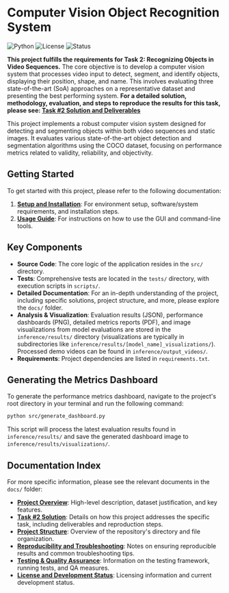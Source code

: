 # Computer Vision Object Recognition System

![Python](https://img.shields.io/badge/python-3.13-blue.svg)
![License](https://img.shields.io/badge/license-MIT-orange.svg)
![Status](https://img.shields.io/badge/status-development-yellow.svg)

**This project fulfills the requirements for Task 2: Recognizing Objects in Video Sequences.**
The core objective is to develop a computer vision system that processes video input to detect, segment, and identify objects, displaying their position, shape, and name. This involves evaluating three state-of-the-art (SoA) approaches on a representative dataset and presenting the best performing system.
**For a detailed solution, methodology, evaluation, and steps to reproduce the results for this task, please see: [Task #2 Solution and Deliverables](docs/task2_solution.md)**

This project implements a robust computer vision system designed for detecting and segmenting objects within both video sequences and static images. It evaluates various state-of-the-art object detection and segmentation algorithms using the COCO dataset, focusing on performance metrics related to validity, reliability, and objectivity.

## Getting Started

To get started with this project, please refer to the following documentation:

1.  **[Setup and Installation](docs/setup_installation.md)**: For environment setup, software/system requirements, and installation steps.
2.  **[Usage Guide](docs/usage_guide.md)**: For instructions on how to use the GUI and command-line tools.

## Key Components

-   **Source Code**: The core logic of the application resides in the `src/` directory.
-   **Tests**: Comprehensive tests are located in the `tests/` directory, with execution scripts in `scripts/`.
-   **Detailed Documentation**: For an in-depth understanding of the project, including specific solutions, project structure, and more, please explore the `docs/` folder.
-   **Analysis & Visualization**: Evaluation results (JSON), performance dashboards (PNG), detailed metrics reports (PDF), and image visualizations from model evaluations are stored in the `inference/results/` directory (visualizations are typically in subdirectories like `inference/results/[model_name]_visualizations/`). Processed demo videos can be found in `inference/output_videos/`.
-   **Requirements**: Project dependencies are listed in `requirements.txt`.

## Generating the Metrics Dashboard

To generate the performance metrics dashboard, navigate to the project's root directory in your terminal and run the following command:

```bash
python src/generate_dashboard.py
```

This script will process the latest evaluation results found in `inference/results/` and save the generated dashboard image to `inference/results/visualizations/`.

## Documentation Index

For more specific information, please see the relevant documents in the `docs/` folder:

- **[Project Overview](docs/project_overview.md)**: High-level description, dataset justification, and key features.
- **[Task #2 Solution](docs/task2_solution.md)**: Details on how this project addresses the specific task, including deliverables and reproduction steps.
- **[Project Structure](docs/project_structure.md)**: Overview of the repository's directory and file organization.
- **[Reproducibility and Troubleshooting](docs/reproducibility_troubleshooting.md)**: Notes on ensuring reproducible results and common troubleshooting tips.
- **[Testing & Quality Assurance](docs/testing_qa.md)**: Information on the testing framework, running tests, and QA measures.
- **[License and Development Status](docs/license_development.md)**: Licensing information and current development status.